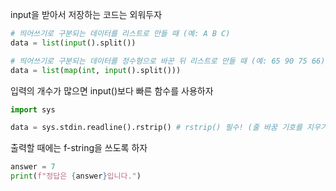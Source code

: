 input을 받아서 저장하는 코드는 외워두자
```python
# 띄어쓰기로 구분되는 데이터를 리스트로 만들 때 (예: A B C)
data = list(input().split()) 

# 띄어쓰기로 구분되는 데이터를 정수형으로 바꾼 뒤 리스트로 만들 때 (예: 65 90 75 66)
data = list(map(int, input().split())) 
```

입력의 개수가 많으면 input()보다 빠른 함수를 사용하자
```python
import sys

data = sys.stdin.readline().rstrip() # rstrip() 필수! (줄 바꿈 기호를 지우기 위함)
```

출력할 때에는 f-string을 쓰도록 하자
```python
answer = 7
print(f"정답은 {answer}입니다.")
```
